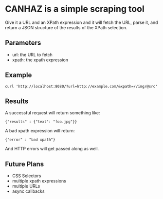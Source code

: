 # CANHAZ is a simple scraping tool #

Give it a URL and an XPath expression and it will fetch the URL, parse
it, and return a JSON structure of the results of the XPath
selection. 

## Parameters ##

* url: the URL to fetch
* xpath: the xpath expression

## Example ##

    curl 'http://localhost:8080/?url=http://example.com/&xpath=//img/@src'

## Results ##

A successful request will return something like:

    {"results" : {"text": "foo.jpg"}}

A bad xpath expression will return:

    {"error" : "bad xpath"}

And HTTP errors will get passed along as well. 

## Future Plans ##

* CSS Selectors
* multiple xpath expressions
* multiple URLs
* async callbacks
